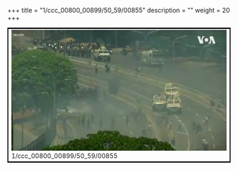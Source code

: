 +++
title = "1/ccc_00800_00899/50_59/00855"
description = ""
weight = 20
+++

<table style="border:2px solid black;max-width:800px;max-height:800px;" 
><tr><td>
<img class="center-fit-jpg"
src="/jpg_/aaa_20190430_NxaOmWaI8sI_00854.jpg">
1/ccc_00800_00899/50_59/00855
</img></td></tr></table>
